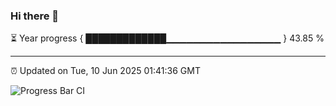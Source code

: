 ### Hi there 👋

⏳ Year progress { █████████████▁▁▁▁▁▁▁▁▁▁▁▁▁▁▁▁▁ } 43.85 %

---

⏰ Updated on Tue, 10 Jun 2025 01:41:36 GMT

![Progress Bar CI](https://github.com/liununu/liununu/workflows/Progress%20Bar%20CI/badge.svg)
